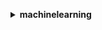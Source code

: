 **<details ><summary style="color:none;">machinelearning</summary><blockquote>**

- **<details><summary style="color:none;"><b><u>add-tags</b></u></summary><blockquote>**

  * **<p style="color:none;">--tags</p>**
  * **<p style="color:none;">--resource-id</p>**
  * **<p style="color:none;">--resource-type</p>**
  * **<p style="color:none;">--cli-input-json</p>**
  * **<p style="color:none;">--cli-input-yaml</p>**
  * **<p style="color:none;">--generate-cli-skeleton</p>**
  </br>
  **<p style="color:red;">Description</p>**
  </br>
  ## **Examples**
  ```bash

  ```
  ```json

  ```


- **<details><summary style="color:none;"><b><u>create-batch-prediction</b></u></summary><blockquote>**

  * **<p style="color:none;">--batch-prediction-id</p>**
  * **<p style="color:none;">--batch-prediction-name</p>**
  * **<p style="color:none;">--ml-model-id</p>**
  * **<p style="color:none;">--batch-prediction-data-source-id</p>**
  * **<p style="color:none;">--output-uri</p>**
  * **<p style="color:none;">--cli-input-json</p>**
  * **<p style="color:none;">--cli-input-yaml</p>**
  * **<p style="color:none;">--generate-cli-skeleton</p>**
  </br>
  **<p style="color:red;">Description</p>**
  </br>
  ## **Examples**
  ```bash

  ```
  ```json

  ```


- **<details><summary style="color:none;"><b><u>create-data-source-from-rds</b></u></summary><blockquote>**

  * **<p style="color:none;">--data-source-id</p>**
  * **<p style="color:none;">--data-source-name</p>**
  * **<p style="color:none;">--rds-data</p>**
  * **<p style="color:none;">--role-arn</p>**
  * **<p style="color:none;">--compute-statistics</p>**
  * **<p style="color:none;">--no-compute-statistics</p>**
  * **<p style="color:none;">--cli-input-json</p>**
  * **<p style="color:none;">--cli-input-yaml</p>**
  * **<p style="color:none;">--generate-cli-skeleton</p>**
  </br>
  **<p style="color:red;">Description</p>**
  </br>
  ## **Examples**
  ```bash

  ```
  ```json

  ```


- **<details><summary style="color:none;"><b><u>create-data-source-from-redshift</b></u></summary><blockquote>**

  * **<p style="color:none;">--data-source-id</p>**
  * **<p style="color:none;">--data-source-name</p>**
  * **<p style="color:none;">--data-spec</p>**
  * **<p style="color:none;">--role-arn</p>**
  * **<p style="color:none;">--compute-statistics</p>**
  * **<p style="color:none;">--no-compute-statistics</p>**
  * **<p style="color:none;">--cli-input-json</p>**
  * **<p style="color:none;">--cli-input-yaml</p>**
  * **<p style="color:none;">--generate-cli-skeleton</p>**
  </br>
  **<p style="color:red;">Description</p>**
  </br>
  ## **Examples**
  ```bash

  ```
  ```json

  ```


- **<details><summary style="color:none;"><b><u>create-data-source-from-s3</b></u></summary><blockquote>**

  * **<p style="color:none;">--data-source-id</p>**
  * **<p style="color:none;">--data-source-name</p>**
  * **<p style="color:none;">--data-spec</p>**
  * **<p style="color:none;">--compute-statistics</p>**
  * **<p style="color:none;">--no-compute-statistics</p>**
  * **<p style="color:none;">--cli-input-json</p>**
  * **<p style="color:none;">--cli-input-yaml</p>**
  * **<p style="color:none;">--generate-cli-skeleton</p>**
  </br>
  **<p style="color:red;">Description</p>**
  </br>
  ## **Examples**
  ```bash

  ```
  ```json

  ```


- **<details><summary style="color:none;"><b><u>create-evaluation</b></u></summary><blockquote>**

  * **<p style="color:none;">--evaluation-id</p>**
  * **<p style="color:none;">--evaluation-name</p>**
  * **<p style="color:none;">--ml-model-id</p>**
  * **<p style="color:none;">--evaluation-data-source-id</p>**
  * **<p style="color:none;">--cli-input-json</p>**
  * **<p style="color:none;">--cli-input-yaml</p>**
  * **<p style="color:none;">--generate-cli-skeleton</p>**
  </br>
  **<p style="color:red;">Description</p>**
  </br>
  ## **Examples**
  ```bash

  ```
  ```json

  ```


- **<details><summary style="color:none;"><b><u>create-ml-model</b></u></summary><blockquote>**

  * **<p style="color:none;">--ml-model-id</p>**
  * **<p style="color:none;">--ml-model-name</p>**
  * **<p style="color:none;">--ml-model-type</p>**
  * **<p style="color:none;">--parameters</p>**
  * **<p style="color:none;">--training-data-source-id</p>**
  * **<p style="color:none;">--recipe</p>**
  * **<p style="color:none;">--recipe-uri</p>**
  * **<p style="color:none;">--cli-input-json</p>**
  * **<p style="color:none;">--cli-input-yaml</p>**
  * **<p style="color:none;">--generate-cli-skeleton</p>**
  </br>
  **<p style="color:red;">Description</p>**
  </br>
  ## **Examples**
  ```bash

  ```
  ```json

  ```


- **<details><summary style="color:none;"><b><u>create-realtime-endpoint</b></u></summary><blockquote>**

  * **<p style="color:none;">--ml-model-id</p>**
  * **<p style="color:none;">--cli-input-json</p>**
  * **<p style="color:none;">--cli-input-yaml</p>**
  * **<p style="color:none;">--generate-cli-skeleton</p>**
  </br>
  **<p style="color:red;">Description</p>**
  </br>
  ## **Examples**
  ```bash

  ```
  ```json

  ```


- **<details><summary style="color:none;"><b><u>delete-batch-prediction</b></u></summary><blockquote>**

  * **<p style="color:none;">--batch-prediction-id</p>**
  * **<p style="color:none;">--cli-input-json</p>**
  * **<p style="color:none;">--cli-input-yaml</p>**
  * **<p style="color:none;">--generate-cli-skeleton</p>**
  </br>
  **<p style="color:red;">Description</p>**
  </br>
  ## **Examples**
  ```bash

  ```
  ```json

  ```


- **<details><summary style="color:none;"><b><u>delete-data-source</b></u></summary><blockquote>**

  * **<p style="color:none;">--data-source-id</p>**
  * **<p style="color:none;">--cli-input-json</p>**
  * **<p style="color:none;">--cli-input-yaml</p>**
  * **<p style="color:none;">--generate-cli-skeleton</p>**
  </br>
  **<p style="color:red;">Description</p>**
  </br>
  ## **Examples**
  ```bash

  ```
  ```json

  ```


- **<details><summary style="color:none;"><b><u>delete-evaluation</b></u></summary><blockquote>**

  * **<p style="color:none;">--evaluation-id</p>**
  * **<p style="color:none;">--cli-input-json</p>**
  * **<p style="color:none;">--cli-input-yaml</p>**
  * **<p style="color:none;">--generate-cli-skeleton</p>**
  </br>
  **<p style="color:red;">Description</p>**
  </br>
  ## **Examples**
  ```bash

  ```
  ```json

  ```


- **<details><summary style="color:none;"><b><u>delete-ml-model</b></u></summary><blockquote>**

  * **<p style="color:none;">--ml-model-id</p>**
  * **<p style="color:none;">--cli-input-json</p>**
  * **<p style="color:none;">--cli-input-yaml</p>**
  * **<p style="color:none;">--generate-cli-skeleton</p>**
  </br>
  **<p style="color:red;">Description</p>**
  </br>
  ## **Examples**
  ```bash

  ```
  ```json

  ```


- **<details><summary style="color:none;"><b><u>delete-realtime-endpoint</b></u></summary><blockquote>**

  * **<p style="color:none;">--ml-model-id</p>**
  * **<p style="color:none;">--cli-input-json</p>**
  * **<p style="color:none;">--cli-input-yaml</p>**
  * **<p style="color:none;">--generate-cli-skeleton</p>**
  </br>
  **<p style="color:red;">Description</p>**
  </br>
  ## **Examples**
  ```bash

  ```
  ```json

  ```


- **<details><summary style="color:none;"><b><u>delete-tags</b></u></summary><blockquote>**

  * **<p style="color:none;">--tag-keys</p>**
  * **<p style="color:none;">--resource-id</p>**
  * **<p style="color:none;">--resource-type</p>**
  * **<p style="color:none;">--cli-input-json</p>**
  * **<p style="color:none;">--cli-input-yaml</p>**
  * **<p style="color:none;">--generate-cli-skeleton</p>**
  </br>
  **<p style="color:red;">Description</p>**
  </br>
  ## **Examples**
  ```bash

  ```
  ```json

  ```


- **<details><summary style="color:none;"><b><u>describe-batch-predictions</b></u></summary><blockquote>**

  * **<p style="color:none;">--filter-variable</p>**
  * **<p style="color:none;">--eq</p>**
  * **<p style="color:none;">--gt</p>**
  * **<p style="color:none;">--lt</p>**
  * **<p style="color:none;">--ge</p>**
  * **<p style="color:none;">--le</p>**
  * **<p style="color:none;">--ne</p>**
  * **<p style="color:none;">--prefix</p>**
  * **<p style="color:none;">--sort-order</p>**
  * **<p style="color:none;">--cli-input-json</p>**
  * **<p style="color:none;">--cli-input-yaml</p>**
  * **<p style="color:none;">--starting-token</p>**
  * **<p style="color:none;">--page-size</p>**
  * **<p style="color:none;">--max-items</p>**
  * **<p style="color:none;">--generate-cli-skeleton</p>**
  </br>
  **<p style="color:red;">Description</p>**
  </br>
  ## **Examples**
  ```bash

  ```
  ```json

  ```


- **<details><summary style="color:none;"><b><u>describe-data-sources</b></u></summary><blockquote>**

  * **<p style="color:none;">--filter-variable</p>**
  * **<p style="color:none;">--eq</p>**
  * **<p style="color:none;">--gt</p>**
  * **<p style="color:none;">--lt</p>**
  * **<p style="color:none;">--ge</p>**
  * **<p style="color:none;">--le</p>**
  * **<p style="color:none;">--ne</p>**
  * **<p style="color:none;">--prefix</p>**
  * **<p style="color:none;">--sort-order</p>**
  * **<p style="color:none;">--cli-input-json</p>**
  * **<p style="color:none;">--cli-input-yaml</p>**
  * **<p style="color:none;">--starting-token</p>**
  * **<p style="color:none;">--page-size</p>**
  * **<p style="color:none;">--max-items</p>**
  * **<p style="color:none;">--generate-cli-skeleton</p>**
  </br>
  **<p style="color:red;">Description</p>**
  </br>
  ## **Examples**
  ```bash

  ```
  ```json

  ```


- **<details><summary style="color:none;"><b><u>describe-evaluations</b></u></summary><blockquote>**

  * **<p style="color:none;">--filter-variable</p>**
  * **<p style="color:none;">--eq</p>**
  * **<p style="color:none;">--gt</p>**
  * **<p style="color:none;">--lt</p>**
  * **<p style="color:none;">--ge</p>**
  * **<p style="color:none;">--le</p>**
  * **<p style="color:none;">--ne</p>**
  * **<p style="color:none;">--prefix</p>**
  * **<p style="color:none;">--sort-order</p>**
  * **<p style="color:none;">--cli-input-json</p>**
  * **<p style="color:none;">--cli-input-yaml</p>**
  * **<p style="color:none;">--starting-token</p>**
  * **<p style="color:none;">--page-size</p>**
  * **<p style="color:none;">--max-items</p>**
  * **<p style="color:none;">--generate-cli-skeleton</p>**
  </br>
  **<p style="color:red;">Description</p>**
  </br>
  ## **Examples**
  ```bash

  ```
  ```json

  ```


- **<details><summary style="color:none;"><b><u>describe-ml-models</b></u></summary><blockquote>**

  * **<p style="color:none;">--filter-variable</p>**
  * **<p style="color:none;">--eq</p>**
  * **<p style="color:none;">--gt</p>**
  * **<p style="color:none;">--lt</p>**
  * **<p style="color:none;">--ge</p>**
  * **<p style="color:none;">--le</p>**
  * **<p style="color:none;">--ne</p>**
  * **<p style="color:none;">--prefix</p>**
  * **<p style="color:none;">--sort-order</p>**
  * **<p style="color:none;">--cli-input-json</p>**
  * **<p style="color:none;">--cli-input-yaml</p>**
  * **<p style="color:none;">--starting-token</p>**
  * **<p style="color:none;">--page-size</p>**
  * **<p style="color:none;">--max-items</p>**
  * **<p style="color:none;">--generate-cli-skeleton</p>**
  </br>
  **<p style="color:red;">Description</p>**
  </br>
  ## **Examples**
  ```bash

  ```
  ```json

  ```


- **<details><summary style="color:none;"><b><u>describe-tags</b></u></summary><blockquote>**

  * **<p style="color:none;">--resource-id</p>**
  * **<p style="color:none;">--resource-type</p>**
  * **<p style="color:none;">--cli-input-json</p>**
  * **<p style="color:none;">--cli-input-yaml</p>**
  * **<p style="color:none;">--generate-cli-skeleton</p>**
  </br>
  **<p style="color:red;">Description</p>**
  </br>
  ## **Examples**
  ```bash

  ```
  ```json

  ```


- **<details><summary style="color:none;"><b><u>get-batch-prediction</b></u></summary><blockquote>**

  * **<p style="color:none;">--batch-prediction-id</p>**
  * **<p style="color:none;">--cli-input-json</p>**
  * **<p style="color:none;">--cli-input-yaml</p>**
  * **<p style="color:none;">--generate-cli-skeleton</p>**
  </br>
  **<p style="color:red;">Description</p>**
  </br>
  ## **Examples**
  ```bash

  ```
  ```json

  ```


- **<details><summary style="color:none;"><b><u>get-data-source</b></u></summary><blockquote>**

  * **<p style="color:none;">--data-source-id</p>**
  * **<p style="color:none;">--verbose</p>**
  * **<p style="color:none;">--no-verbose</p>**
  * **<p style="color:none;">--cli-input-json</p>**
  * **<p style="color:none;">--cli-input-yaml</p>**
  * **<p style="color:none;">--generate-cli-skeleton</p>**
  </br>
  **<p style="color:red;">Description</p>**
  </br>
  ## **Examples**
  ```bash

  ```
  ```json

  ```


- **<details><summary style="color:none;"><b><u>get-evaluation</b></u></summary><blockquote>**

  * **<p style="color:none;">--evaluation-id</p>**
  * **<p style="color:none;">--cli-input-json</p>**
  * **<p style="color:none;">--cli-input-yaml</p>**
  * **<p style="color:none;">--generate-cli-skeleton</p>**
  </br>
  **<p style="color:red;">Description</p>**
  </br>
  ## **Examples**
  ```bash

  ```
  ```json

  ```


- **<details><summary style="color:none;"><b><u>get-ml-model</b></u></summary><blockquote>**

  * **<p style="color:none;">--ml-model-id</p>**
  * **<p style="color:none;">--verbose</p>**
  * **<p style="color:none;">--no-verbose</p>**
  * **<p style="color:none;">--cli-input-json</p>**
  * **<p style="color:none;">--cli-input-yaml</p>**
  * **<p style="color:none;">--generate-cli-skeleton</p>**
  </br>
  **<p style="color:red;">Description</p>**
  </br>
  ## **Examples**
  ```bash

  ```
  ```json

  ```


- **<details><summary style="color:none;"><b><u>help</b></u></summary><blockquote>**

  * **<p style="color:none;"></p>**
  </br>
  **<p style="color:red;">Description</p>**
  </br>
  ## **Examples**
  ```bash

  ```
  ```json

  ```


- **<details><summary style="color:none;"><b><u>predict</b></u></summary><blockquote>**

  * **<p style="color:none;">--ml-model-id</p>**
  * **<p style="color:none;">--record</p>**
  * **<p style="color:none;">--predict-endpoint</p>**
  * **<p style="color:none;">--cli-input-json</p>**
  * **<p style="color:none;">--cli-input-yaml</p>**
  * **<p style="color:none;">--generate-cli-skeleton</p>**
  </br>
  **<p style="color:red;">Description</p>**
  </br>
  ## **Examples**
  ```bash

  ```
  ```json

  ```


- **<details><summary style="color:none;"><b><u>update-batch-prediction</b></u></summary><blockquote>**

  * **<p style="color:none;">--batch-prediction-id</p>**
  * **<p style="color:none;">--batch-prediction-name</p>**
  * **<p style="color:none;">--cli-input-json</p>**
  * **<p style="color:none;">--cli-input-yaml</p>**
  * **<p style="color:none;">--generate-cli-skeleton</p>**
  </br>
  **<p style="color:red;">Description</p>**
  </br>
  ## **Examples**
  ```bash

  ```
  ```json

  ```


- **<details><summary style="color:none;"><b><u>update-data-source</b></u></summary><blockquote>**

  * **<p style="color:none;">--data-source-id</p>**
  * **<p style="color:none;">--data-source-name</p>**
  * **<p style="color:none;">--cli-input-json</p>**
  * **<p style="color:none;">--cli-input-yaml</p>**
  * **<p style="color:none;">--generate-cli-skeleton</p>**
  </br>
  **<p style="color:red;">Description</p>**
  </br>
  ## **Examples**
  ```bash

  ```
  ```json

  ```


- **<details><summary style="color:none;"><b><u>update-evaluation</b></u></summary><blockquote>**

  * **<p style="color:none;">--evaluation-id</p>**
  * **<p style="color:none;">--evaluation-name</p>**
  * **<p style="color:none;">--cli-input-json</p>**
  * **<p style="color:none;">--cli-input-yaml</p>**
  * **<p style="color:none;">--generate-cli-skeleton</p>**
  </br>
  **<p style="color:red;">Description</p>**
  </br>
  ## **Examples**
  ```bash

  ```
  ```json

  ```


- **<details><summary style="color:none;"><b><u>update-ml-model</b></u></summary><blockquote>**

  * **<p style="color:none;">--ml-model-id</p>**
  * **<p style="color:none;">--ml-model-name</p>**
  * **<p style="color:none;">--score-threshold</p>**
  * **<p style="color:none;">--cli-input-json</p>**
  * **<p style="color:none;">--cli-input-yaml</p>**
  * **<p style="color:none;">--generate-cli-skeleton</p>**
  </br>
  **<p style="color:red;">Description</p>**
  </br>
  ## **Examples**
  ```bash

  ```
  ```json

  ```


- **<details><summary style="color:none;"><b><u>wait</b></u></summary><blockquote>**

  * **<p style="color:none;"></p>**
  </br>
  **<p style="color:red;">Description</p>**
  </br>
  ## **Examples**
  ```bash

  ```
  ```json

  ```


</blockquote></details>
</blockquote></details>
</blockquote></details>
</blockquote></details>
</blockquote></details>
</blockquote></details>
</blockquote></details>
</blockquote></details>
</blockquote></details>
</blockquote></details>
</blockquote></details>
</blockquote></details>
</blockquote></details>
</blockquote></details>
</blockquote></details>
</blockquote></details>
</blockquote></details>
</blockquote></details>
</blockquote></details>
</blockquote></details>
</blockquote></details>
</blockquote></details>
</blockquote></details>
</blockquote></details>
</blockquote></details>
</blockquote></details>
</blockquote></details>
</blockquote></details>
</blockquote></details>
</blockquote></details>
</blockquote></details>
